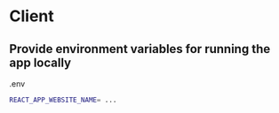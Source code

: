 # Client

## Provide environment variables for running the app locally

.env
```bash
REACT_APP_WEBSITE_NAME= ...
```
